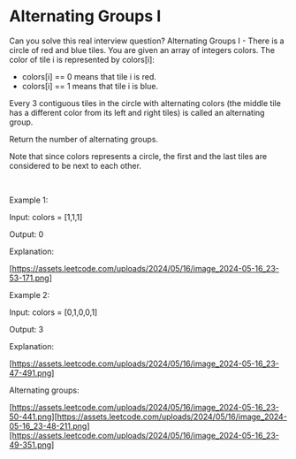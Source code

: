 # Alternating Groups I

Can you solve this real interview question? Alternating Groups I - There is a circle of red and blue tiles. You are given an array of integers colors. The color of tile i is represented by colors[i]:

 * colors[i] == 0 means that tile i is red.
 * colors[i] == 1 means that tile i is blue.

Every 3 contiguous tiles in the circle with alternating colors (the middle tile has a different color from its left and right tiles) is called an alternating group.

Return the number of alternating groups.

Note that since colors represents a circle, the first and the last tiles are considered to be next to each other.

 

Example 1:

Input: colors = [1,1,1]

Output: 0

Explanation:

[https://assets.leetcode.com/uploads/2024/05/16/image_2024-05-16_23-53-171.png]

Example 2:

Input: colors = [0,1,0,0,1]

Output: 3

Explanation:

[https://assets.leetcode.com/uploads/2024/05/16/image_2024-05-16_23-47-491.png]

Alternating groups:

[https://assets.leetcode.com/uploads/2024/05/16/image_2024-05-16_23-50-441.png][https://assets.leetcode.com/uploads/2024/05/16/image_2024-05-16_23-48-211.png][https://assets.leetcode.com/uploads/2024/05/16/image_2024-05-16_23-49-351.png]